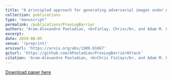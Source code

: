 ```yaml
---
title: "A principled approach for generating adversarial images under non-smooth dissimilarity metrics"
collection: publications
type: "manuscript"
permalink: /publications/ProxLogBarrier
authors: "Aram-Alexandre Pooladian, <b>Finlay, Chris</b>, and Adam M. Oberman"
excerpt: 
date: 2019-08-05
venue: '(preprint)'
arxivurl: 'https://arxiv.org/abs/1908.01667'
giturl: 'https://github.com/APooladian/ProxLogBarrierAttack'
citation: 'Aram-Alexandre Pooladian, <b>Chris Finlay</b>, and Adam M. Oberman. &quot;A principled approach for generating adversarial images under non-smooth dissimilarity metrics.&quot; <i>arXiv preprint arXiv:1908.01667</i> (2019).'
---
```


[Download paper here]({{site.url}}/files/publications/ProxLogBarrier.pdf)
